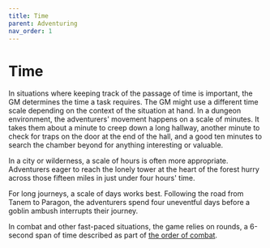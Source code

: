 ```yaml
---
title: Time
parent: Adventuring
nav_order: 1
---
```


# Time
In situations where keeping track of the passage of time is important, the GM determines the time a task requires. The GM might use a different time scale depending on the context of the situation at hand. In a dungeon environment, the adventurers' movement happens on a scale of minutes. It takes them about a minute to creep down a long hallway, another minute to check for traps on the door at the end of the hall, and a good ten minutes to search the chamber beyond for anything interesting or valuable.

In a city or wilderness, a scale of hours is often more appropriate. Adventurers eager to reach the lonely tower at the heart of the forest hurry across those fifteen miles in just under four hours' time.

For long journeys, a scale of days works best. Following the road from Tanem to Paragon, the adventurers spend four uneventful days before a goblin ambush interrupts their journey.

In combat and other fast-paced situations, the game relies on rounds, a 6-second span of time described as part of [the order of combat](https://stormchaserroleplaying.com/stormchaserRPG/Combat/TheOrderofCombat/).